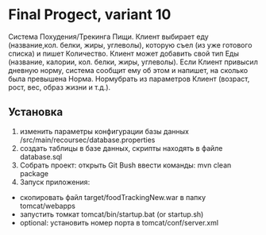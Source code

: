 # Final Progect, variant 10

Система Похудения/Трекинга Пищи. Клиент выбирает еду (название,кол. белки, жиры, углеволы), которую съел (из уже готового списка) и пишет Количество. Клиент может добавить свой тип Еды (название, калории, кол. белки, жиры, углеволы). Если Клиент привысил дневную норму, система
сообщит ему об этом и напишет, на сколько была превышена Норма. Нормубрать из параметров Клиент (возраст, рост, вес, образ жизни и т.д.).

## Установка

1. изменить параметры конфигурации базы данных /src/main/recoursec/database.properties
2. создать таблицы в базе данных, скрипты находять в файле database.sql
3. Собрать проект: открыть Git Bush ввести команды: mvn clean package
4. Запуск приложения: 
  - скопировать файл target/foodTrackingNew.war в папку tomcat/webapps
  - запустить томкат tomcat/bin/startup.bat (or startup.sh)
  - optional: установить номер порта в tomcat/conf/server.xml
